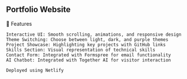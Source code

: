 ## Portfolio Website

🌟 Features

    Interactive UI: Smooth scrolling, animations, and responsive design
    Theme Switching: Choose between light, dark, and purple themes
    Project Showcase: Highlighting key projects with GitHub links
    Skills Section: Visual representation of technical skills
    Contact Form: Integrated with Formspree for email functionality
    AI Chatbot: Integrated with Together AI for visitor interaction

    Deployed using Netlify
